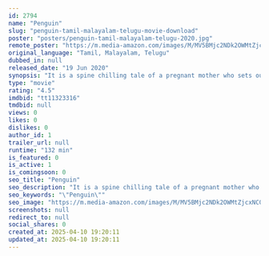 ```yaml
---
id: 2794
name: "Penguin"
slug: "penguin-tamil-malayalam-telugu-movie-download"
poster: "posters/penguin-tamil-malayalam-telugu-2020.jpg"
remote_poster: "https://m.media-amazon.com/images/M/MV5BMjc2NDk2OWMtZjcxNC00MDMzLWExM2MtZDU2YmQyZDk4M2MwXkEyXkFqcGc@._V1_SX300.jpg"
original_language: "Tamil, Malayalam, Telugu"
dubbed_in: null
released_date: "19 Jun 2020"
synopsis: "It is a spine chilling tale of a pregnant mother who sets out on a dangerous mission to unravel the mystery and save her loved ones."
type: "movie"
rating: "4.5"
imdbid: "tt11323316"
tmdbid: null
views: 0
likes: 0
dislikes: 0
author_id: 1
trailer_url: null
runtime: "132 min"
is_featured: 0
is_active: 1
is_comingsoon: 0
seo_title: "Penguin"
seo_description: "It is a spine chilling tale of a pregnant mother who sets out on a dangerous mission to unravel the mystery and save her loved ones."
seo_keywords: "\"Penguin\""
seo_image: "https://m.media-amazon.com/images/M/MV5BMjc2NDk2OWMtZjcxNC00MDMzLWExM2MtZDU2YmQyZDk4M2MwXkEyXkFqcGc@._V1_SX300.jpg"
screenshots: null
redirect_to: null
social_shares: 0
created_at: 2025-04-10 19:20:11
updated_at: 2025-04-10 19:20:11
---
```



